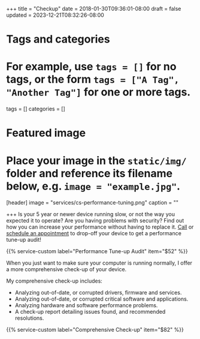 +++
title = "Checkup"
date = 2018-01-30T09:36:01-08:00
draft = false
updated = 2023-12-21T08:32:26-08:00
# Tags and categories
# For example, use `tags = []` for no tags, or the form `tags = ["A Tag", "Another Tag"]` for one or more tags.
tags = []
categories = []

# Featured image
# Place your image in the `static/img/` folder and reference its filename below, e.g. `image = "example.jpg"`.
[header]
image = "services/cs-performance-tuning.png"
caption = ""

+++
Is your 5 year or newer device running slow, or not the way you expected it to operate? Are you having problems with security? Find out how you can increase your performance without having to replace it. <a href="/services/computer/assistance/phone">Call</a> or <a href="/services/computer/assistance/request">schedule an appointment</a> to drop-off your device to get a performance tune-up audit! </p>

{{% service-custom label="Performance Tune-up Audit" item="$52" %}}

When you just want to make sure your computer is running normally, I offer a more comprehensive check-up of your device.

My comprehensive check-up includes:

<ul>
<li class="list">Analyzing out-of-date, or corrupted drivers, firmware and services.</li>
<li class="list">Analyzing out-of-date, or corrupted critical software and applications.</li>
<li class="list">Analyzing hardware and software performance problems.</li>
<li class="list">A check-up report detailing issues found, and recommended resolutions.</li>
</ul>

{{% service-custom label="Comprehensive Check-up" item="$82" %}}
